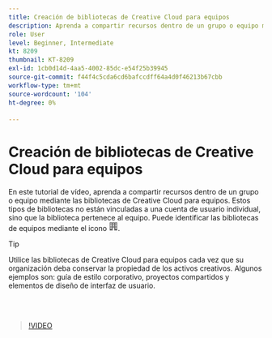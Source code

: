 ```yaml
---
title: Creación de bibliotecas de Creative Cloud para equipos
description: Aprenda a compartir recursos dentro de un grupo o equipo mediante las bibliotecas de Creative Cloud para equipos
role: User
level: Beginner, Intermediate
kt: 8209
thumbnail: KT-8209
exl-id: 1cb0d14d-4aa5-4002-85dc-e54f25b39945
source-git-commit: f44f4c5cda6cd6bafccdff64a4d0f46213b67cbb
workflow-type: tm+mt
source-wordcount: '104'
ht-degree: 0%

---
```


# Creación de bibliotecas de Creative Cloud para equipos

En este tutorial de vídeo, aprenda a compartir recursos dentro de un grupo o equipo mediante las bibliotecas de Creative Cloud para equipos. Estos tipos de bibliotecas no están vinculadas a una cuenta de usuario individual, sino que la biblioteca pertenece al equipo. Puede identificar las bibliotecas de equipos mediante el icono ![crear imagen](assets/Smock_Building_18_N.png).

>[!TIP]
>
>Utilice las bibliotecas de Creative Cloud para equipos cada vez que su organización deba conservar la propiedad de los activos creativos. Algunos ejemplos son: guía de estilo corporativo, proyectos compartidos y elementos de diseño de interfaz de usuario.

<br> 

>[!VIDEO](https://video.tv.adobe.com/v/335325?hidetitle=true)
